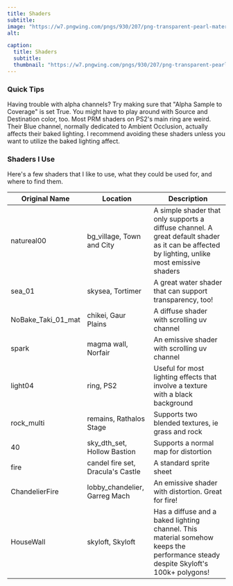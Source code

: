 ```yaml
---
title: Shaders
subtitle: 
image: "https://w7.pngwing.com/pngs/930/207/png-transparent-pearl-material-sphere-pearl-balloon-download-with-transparent-background-free.png"
alt: 

caption:
  title: Shaders
  subtitle: 
  thumbnail: "https://w7.pngwing.com/pngs/930/207/png-transparent-pearl-material-sphere-pearl-balloon-download-with-transparent-background-free.png"
---
```


### Quick Tips
Having trouble with alpha channels? Try making sure that "Alpha Sample to Coverage" is set True. You might have to play around with Source and Destination color, too.
Most PRM shaders on PS2's main ring are weird. Their Blue channel, normally dedicated to Ambient Occlusion, actually affects their baked lighting. I recommend avoiding these shaders unless you want to utilize the baked lighting affect.

### Shaders I Use
Here's a few shaders that I like to use, what they could be used for, and where to find them.

| Original Name | Location | Description |
| ----------| ----------| ----------|
| natureal00 | bg_village, Town and City | A simple shader that only supports a diffuse channel. A great default shader as it can be affected by lighting, unlike most emissive shaders |
| sea_01 | skysea, Tortimer | A great water shader that can support transparency, too! |
| NoBake_Taki_01_mat | chikei, Gaur Plains | A diffuse shader with scrolling uv channel |
| spark | magma wall, Norfair | An emissive shader with scrolling uv channel |
| light04 | ring, PS2 | Useful for most lighting effects that involve a texture with a black background |
| rock_multi | remains, Rathalos Stage | Supports two blended textures, ie grass and rock |
| 40 | sky_dth_set, Hollow Bastion | Supports a normal map for distortion |
| fire | candel fire set, Dracula's Castle | A standard sprite sheet |
| ChandelierFire | lobby_chandelier, Garreg Mach | An emissive shader with distortion. Great for fire! |
| HouseWall | skyloft, Skyloft  | Has a diffuse and a baked lighting channel. This material somehow keeps the performance steady despite Skyloft's 100k+ polygons! |